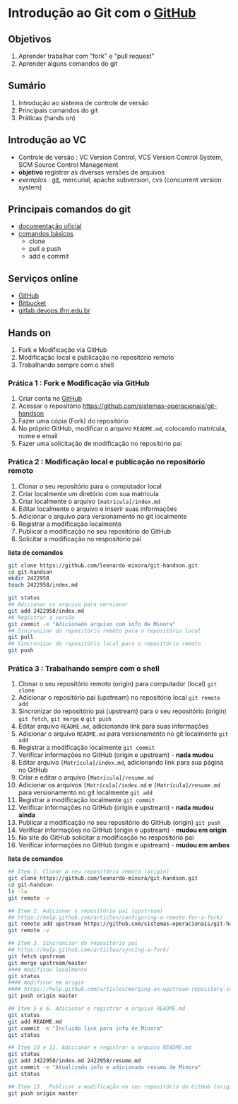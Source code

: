 # Introdução ao Git com o [GitHub](http://github.com)

## Objetivos

1. Aprender trabalhar com "fork" e "pull request"
2. Aprender alguns comandos do git

## Sumário
1. Introdução ao sistema de controle de versão
2. Principais comandos do git
3. Práticas (hands on)


## Introdução ao VC

- Controle de versão : VC Version Control, VCS Version Control System, SCM Source Control Management
- **objetivo** registrar as diversas versões de arquivos
- _exemplos_ : [git](https://git-scm.com/), mercurial, apache subversion, cvs (concurrent version system)



## Principais comandos do git

- [documentação oficial](https://git-scm.com/doc)
- [comandos básicos](https://services.github.com/on-demand/downloads/github-git-cheat-sheet.pdf)
  - clone
  - pull e push
  - add e commit



## Serviços online

- [GitHub](http://github.com)
- [Bitbucket](https://bitbucket.org)
- [gitlab.devops.ifrn.edu.br](http://gitlab.devops.ifrn.edu.br)



## Hands on

1. Fork e Modificação via GitHub
2. Modificação local e publicação no repositório remoto
3. Trabalhando sempre com o shell


### Prática 1 : Fork e Modificação via GitHub

1. Criar conta no [GitHub](http://github.com)
2. Acessar o repositório https://github.com/sistemas-operacionais/git-handson
3. Fazer uma cópia (Fork) do repositório
4. No próprio GitHub, modificar o arquivo ```README.md```, colocando matrícula, nome e email
5. Fazer uma solicitação de modificação no repositório pai



### Prática 2 : Modificação local e publicação no repositório remoto

1. Clonar o seu repositório para o computador local
2. Criar localmente um diretório com sua matrícula
3. Criar localmente o arquivo ```[matrícula]/index.md```
4. Editar localmente o arquivo e inserir suas informações
5. Adicionar o arquivo para versionamento no git localmente
6. Registrar a modificação localmente
7. Publicar a modificação no seu repositório do GitHub
8. Solicitar a modificação no respositório pai

**lista de comandos**
```sh
git clone https://github.com/leonardo-minora/git-handson.git
cd git-handson
mkdir 2422958
touch 2422958/index.md

git status
## Adicionar os arquivo para versionar
git add 2422958/index.md
## Registrar a versão
git commit -m "Adicionado arquivo com info de Minora"
## Sincronizar do repositório remoto para o repositório local
git pull
## Sincronizar do repositório local para o repositório remoto
git push
```



### Prática 3 : Trabalhando sempre com o shell

1. Clonar o seu repositório remoto (origin) para computador (local) ```git clone```
2. Adicionar o repositório pai (upstream) no repositório local ```git remote add```
3. Sincronizar do repositório pai (upstream) para o seu repositório (origin) ```git fetch```, ```git merge``` e ```git push```
4. Editar arquivo ```README.md```, adicionando link para suas informações
5. Adicionar o arquivo ```README.md``` para versionamento no git localmente ```git add```
6. Registrar a modificação localmente ```git commit```
7. Verificar informações no GitHub (origin e upstream) - **nada mudou**
8. Editar arquivo ```[Matrícula]/index.md```, adicionando link para sua página no GitHub
9. Criar e editar o arquivo ```[Matrícula]/resume.md```
10. Adicionar os arquivos ```[Matrícula]/index.md``` e ```[Matrícula]/resume.md``` para versionamento no git localmente ```git add```
11. Registrar a modificação localmente ```git commit```
12. Verificar informações no GitHub (origin e upstream) - **nada mudou ainda**
13. Publicar a modificação no seu repositório do GitHub (origin) ```git push```
14. Verificar informações no GitHub (origin e upstream) - **mudou em origin**
15. No site do GitHub solicitar a modificação no respositório pai
16. Verificar informações no GitHub (origin e upstream) - **mudou em ambos**


**lista de comandos**
```sh
## Item 1. Clonar o seu repositório remoto (origin)
git clone https://github.com/leonardo-minora/git-handson.git
cd git-handson
ls -la
git remote -v

## Item 2. Adicionar o repositório pai (upstream)
## https://help.github.com/articles/configuring-a-remote-for-a-fork/
git remote add upstream https://github.com/sistemas-operacionais/git-handson.git
git remote -v

## Item 3. Sincronizar do repositório pai
## https://help.github.com/articles/syncing-a-fork/
git fetch upstream
git merge upstream/master
#### modificou localmente
git status
#### modificar em origin
#### https://help.github.com/articles/merging-an-upstream-repository-into-your-fork/
git push origin master

## Item 5 e 6. Adicionar e registrar o arquivo README.md
git status
git add README.md
git commit -m "Incluído link para info de Minora"
git status

## Item 10 e 11. Adicionar e registrar o arquivo README.md
git status
git add 2422958/index.md 2422958/resume.md
git commit -m "Atualizado info e adicionado resumo de Minora"
git status

## Item 13.  Publicar a modificação no seu repositório do GitHub (origin)
git push origin master

```
